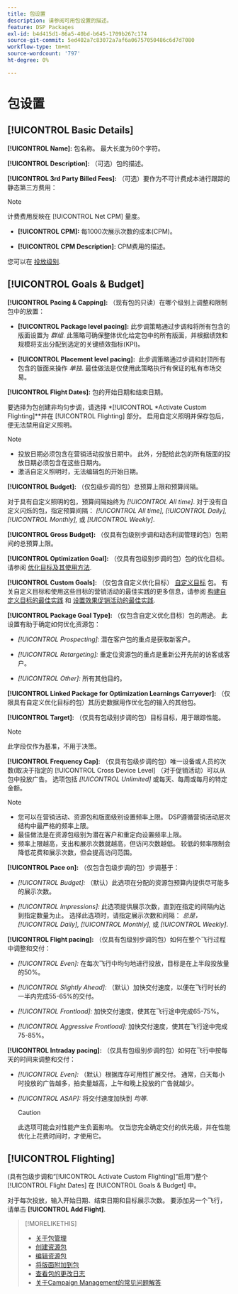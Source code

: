 ```yaml
---
title: 包设置
description: 请参阅可用包设置的描述。
feature: DSP Packages
exl-id: b4d415d1-86a5-40bd-b645-1709b267c174
source-git-commit: 5ed402a7c83072a7af6a06757050486c6d7d7080
workflow-type: tm+mt
source-wordcount: '797'
ht-degree: 0%

---
```


# 包设置

## [!UICONTROL Basic Details]

**[!UICONTROL Name]:** 包名称。 最大长度为60个字符。

**[!UICONTROL Description]:** （可选）包的描述。

**[!UICONTROL 3rd Party Billed Fees]:** （可选）要作为不可计费成本进行跟踪的静态第三方费用：

>[!NOTE]
>
>计费费用反映在 [!UICONTROL Net CPM] 量度。
* **[!UICONTROL CPM]:** 每1000次展示次数的成本(CPM)。

* **[!UICONTROL CPM Description]:** CPM费用的描述。

您可以在 [投放级别](/help/dsp/campaign-management/placements/placement-settings.md).

## [!UICONTROL Goals & Budget]

**[!UICONTROL Pacing & Capping]:** （现有包的只读）在哪个级别上调整和限制包中的放置：

* **[!UICONTROL Package level pacing]:** 此步调策略通过步调和将所有包含的版面设置为 *群组*. 此策略可确保整体优化给定包中的所有版面，并根据绩效和规模将支出分配到选定的关键绩效指标(KPI)。

* **[!UICONTROL Placement level pacing]:**  此步调策略通过步调和封顶所有包含的版面来操作 *单独*. 最佳做法是仅使用此策略执行有保证的私有市场交易。

**[!UICONTROL Flight Dates]:** 包的开始日期和结束日期。

要选择为包创建非均匀步调，请选择 *[!UICONTROL *Activate Custom Flighting]**并在 [!UICONTROL Flighting] 部分。 启用自定义照明并保存包后，便无法禁用自定义照明。

>[!NOTE]
>
>* 投放日期必须包含在营销活动投放日期中。 此外，分配给此包的所有版面的投放日期必须包含在这些日期内。
> * 激活自定义照明时，无法编辑包的开始日期。


**[!UICONTROL Budget]:** （仅包级步调的包）总预算上限和预算间隔。

对于具有自定义照明的包，预算间隔始终为 *[!UICONTROL All time]*. 对于没有自定义闪烁的包，指定预算间隔： *[!UICONTROL All time],* *[!UICONTROL Daily],* *[!UICONTROL Monthly],* 或 *[!UICONTROL Weekly]*.

**[!UICONTROL Gross Budget]:** （仅具有包级别步调和动态利润管理的包）包期间的总预算上限。

**[!UICONTROL Optimization Goal]:** （仅具有包级别步调的包）包的优化目标。 请参阅 [优化目标及其使用方法](/help/dsp/optimization/optimization-goals.md).

**[!UICONTROL Custom Goals]:** （仅包含自定义优化目标） [自定义目标](/help/dsp/optimization/custom-goal-about.md) 包。 有关自定义目标和使用这些目标的营销活动的最佳实践的更多信息，请参阅  [构建自定义目标的最佳实践](/help/dsp/optimization/custom-goal-best-practices.md) 和 [设置效果促销活动的最佳实践](/help/dsp/optimization/campaign-best-practices-performance.md).

**[!UICONTROL Package Goal Type]:** （仅包含自定义优化目标）包的用途。 此设置有助于确定如何优化资源包：

* *[!UICONTROL Prospecting]:* 潜在客户包的重点是获取新客户。

* *[!UICONTROL Retargeting]:* 重定位资源包的重点是重新公开先前的访客或客户。

* *[!UICONTROL Other]:* 所有其他目的。

**[!UICONTROL Linked Package for Optimization Learnings Carryover]:** （仅限具有自定义优化目标的包）其历史数据用作优化包的输入的其他包。

**[!UICONTROL Target]:** （仅具有包级别步调的包）目标目标，用于跟踪性能。

>[!NOTE]
>
>此字段仅作为基准，不用于决策。

**[!UICONTROL Frequency Cap]:** （仅具有包级步调的包）唯一设备或人员的次数(取决于指定的 [!UICONTROL Cross Device Level] （对于促销活动）可以从包中投放广告。 选项包括 *[!UICONTROL Unlimited]* 或每天、每周或每月的特定金额。

>[!NOTE]
>
>* 您可以在营销活动、资源包和版面级别设置频率上限。 DSP遵循营销活动层次结构中最严格的频率上限。
>* 最佳做法是在资源包级别为潜在客户和重定向设置频率上限。
> * 频率上限越高，支出和展示次数就越高，但访问次数越低。 较低的频率限制会降低花费和展示次数，但会提高访问范围。


**[!UICONTROL Pace on]:** （仅包含包级步调的包）步调基于：

* *[!UICONTROL Budget]:* （默认）此选项在分配的资源包预算内提供尽可能多的展示次数。

* *[!UICONTROL Impressions]:* 此选项提供展示次数，直到在指定的间隔内达到指定数量为止。 选择此选项时，请指定展示次数和间隔： *总是，* *[!UICONTROL Daily],* *[!UICONTROL Monthly],* 或 *[!UICONTROL Weekly]*.

**[!UICONTROL Flight pacing]:** （仅具有包级别步调的包）如何在整个飞行过程中调整和交付：

* *[!UICONTROL Even]:* 在每次飞行中均匀地进行投放，目标是在上半段投放量的50%。

* *[!UICONTROL Slightly Ahead]:* （默认）加快交付速度，以便在飞行时长的一半内完成55-65%的交付。

* *[!UICONTROL Frontload]:* 加快交付速度，使其在飞行途中完成65-75%。

* *[!UICONTROL Aggressive Frontload]:* 加快交付速度，使其在飞行途中完成75-85%。

**[!UICONTROL Intraday pacing]:** （仅具有包级别步调的包）如何在飞行中按每天的时间来调整和交付：

* *[!UICONTROL Even]:* （默认）根据库存可用性扩展交付。 通常，白天每小时投放的广告越多，拍卖量越高，上午和晚上投放的广告就越少。

* *[!UICONTROL ASAP]:* 将交付速度加快到 *均等*.

   >[!CAUTION]
   >
   >此选项可能会对性能产生负面影响。 仅当您完全确定交付的优先级，并在性能优化上花费时间时，才使用它。

## [!UICONTROL Flighting]

(具有包级步调和“[!UICONTROL Activate Custom Flighting]“启用”)整个 [!UICONTROL Flight Dates] 在 [!UICONTROL Goals & Budget] 中。

对于每次投放，输入开始日期、结束日期和目标展示次数。 要添加另一个飞行，请单击 **[!UICONTROL Add Flight]**.

>[!MORELIKETHIS]
>
>* [关于包管理](package-about.md)
>* [创建资源包](package-create.md)
>* [编辑资源包](package-edit.md)
>* [将版面附加到包](package-attach-placement.md)
>* [查看包的更改日志](package-change-log.md)
>* [关于Campaign Management的常见问题解答](/help/dsp/campaign-management/campaign-management-faq.md)

